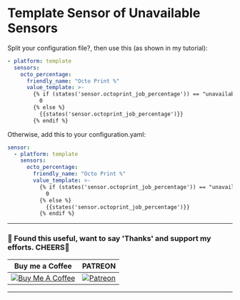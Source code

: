 # Template Sensor of Unavailable Sensors

Split your configuration file?, then use this (as shown in my tutorial):
```yaml
- platform: template
  sensors:
    octo_percentage:
      friendly_name: "Octo Print %"
      value_template: >-
        {% if (states('sensor.octoprint_job_percentage')) == "unavailable" %}
          0
        {% else %}
          {{states('sensor.octoprint_job_percentage')}}
        {% endif %}
```

Otherwise, add this to your configuration.yaml:
```yaml
sensor:
  - platform: template
    sensors:
      octo_percentage:
        friendly_name: "Octo Print %"
        value_template: >-
          {% if (states('sensor.octoprint_job_percentage')) == "unavailable" %}
            0
          {% else %}
            {{states('sensor.octoprint_job_percentage')}}
          {% endif %}
```


---
### 🤝 Found this useful, want to say 'Thanks' and support my efforts. CHEERS🍺
| Buy me a Coffee | PATREON |
|-----------------|---------|
| [![Buy Me A Coffee](https://img.shields.io/badge/Buy%20Me%20A%20Coffee-donate-yellow.svg?style=flat-square&logo=buy-me-a-coffee)](https://www.buymeacoffee.com/3ative) | [![Patreon](https://img.shields.io/badge/Patreon-support-red.svg?style=flat-square&logo=patreon)](https://www.patreon.com/3ative) |
---
